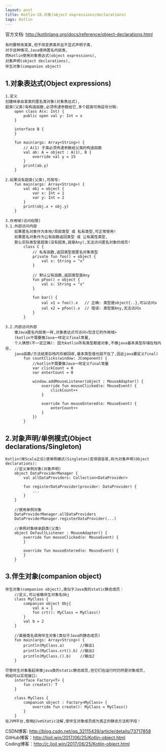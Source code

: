 ```yaml
---
layout: post
title: Kotlin-18.对象(object expressions/declarations)
tags: Kotlin
---
```

官方文档: http://kotlinlang.org/docs/reference/object-declarations.html
 
    有时要修改某类,但不改变原类并且不显式声明子类.
    对于这种情况,Java使用匿名内部类,
    而Kotlin使用对象表达式(object expressions),
    对象声明(object declarations),
    伴生对象(companion object)

## 1.对象表达式(Object expressions)
    1.定义
    创建继承自某类的匿名类对象(对象表达式),
    超类(父类)有构造函数,必须传递参数给它,多个超类可用逗号分隔:
        open class A(x: Int) {
            public open val y: Int = x
        }

        interface B {            
        }

        fun main(args: Array<String>) {
            // A(1) 子类必须传递参数给父类的构造函数
            val ab: A = object : A(1), B {
                override val y = 15
            }
            print(ab.y)
        }

    2.如果没有超类(父类),可简写:
        fun main(args: Array<String>) {       
            val obj = object {
                var x: Int = 1
                var y: Int = 2
            }
            print(obj.x + obj.y)
        }

    3.作用域(访问权限)
    3.1.外部访问内部
        如果匿名对象作为本地/局部类型 或 私有类型,可正常使用!
        如果匿名对象作为公有函数返回类型 或 公有属性类型,
        那么实际类型是超类(没有超类,就是Any),无法访问匿名对象的成员!
            class C {
                // 私有函数,返回类型是匿名对象类型
                private fun foo() = object {
                    val x: String = "x"
                }

                // 默认公有函数,返回类型是Any
                fun pFoo() = object {
                    val x: String = "x"
                }

                fun bar() {
                    val x1 = foo().x   // 正确: 类型是object{..},可以访问x
                    val x2 = pFoo().x  // 错误: 类型是Any,无法访问x
                }
            }

    3.2.内部访问外部
        像Java匿名内部类一样,对象表达式可访问<包含它的作用域>
        (kotlin不需要像Java一样定义final常量,
        个人猜想(不一定正确): 因为kotlin所有类型都是对象,不像java基本类型存储在栈内存,
        java函数/方法结束后栈内存被回收,基本类型值也就不在了,因此java要定义final)   
            fun countClicks(window: JComponent) {
                //kotlin不需要像Java一样定义final常量
                var clickCount = 0
                var enterCount = 0

                window.addMouseListener(object : MouseAdapter() {
                    override fun mouseClicked(e: MouseEvent) {                         
                        clickCount++
                    }

                    override fun mouseEntered(e: MouseEvent) {
                        enterCount++
                    }
                })           
            }

## 2.对象声明/单例模式(Object declarations/Singleton)
    Kotlin(继Scala之后)使单例模式(Singleton)变得很容易,称为对象声明(Object declarations):
        //定义单例对象(对象声明)
        object DataProviderManager {            
            val allDataProviders: Collection<DataProvider>               

            fun registerDataProvider(provider: DataProvider) {
                ...             
            }
        }

        //使用单例对象
        DataProviderManager.allDataProviders
        DataProviderManager.registerDataProvider(...)

        //单例对象继承超类(父类)
        object DefaultListener : MouseAdapter() {
            override fun mouseClicked(e: MouseEvent) {                
            }

            override fun mouseEntered(e: MouseEvent) {
            }
        }

## 3.伴生对象(companion object)
    伴生对象(companion object),类似于Java类的static静态成员：
        //定义,可以省略伴生对象名Obj
        class MyClass {     
            companion object Obj{
                val a = 1
                fun crt(): MyClass = MyClass()
            }            
            val b = 2
        }
       
        //直接类名调用伴生对象(类似于Java的静态成员)    
        fun main(args: Array<String>) {  
            println(MyClass.a)       //输出1
            println(MyClass.crt().b) //输出2
            println(MyClass.().b)    //输出2
        }

    尽管伴生对象看起来像java类的static静态成员,但它们在运行时仍然是对象成员,    
    例如可以实现接口:
        interface Factory<T> {
            fun create(): T
        }

        class MyClass {
            companion object : Factory<MyClass> {
                override fun create(): MyClass = MyClass()
            }
        }
    在JVM平台,使用@JvmStatic注解,使伴生对象成员成为真正的静态方法和字段！        

CSDN博客: http://blog.csdn.net/qq_32115439/article/details/73717858   
GitHub博客：http://lioil.win/2017/06/25/Kotlin-object.html   
Coding博客：http://c.lioil.win/2017/06/25/Kotlin-object.html